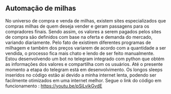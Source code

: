 ## Automação de milhas
No universo de compra e venda de milhas, existem sites especializados que compras milhas de quem deseja vender e geram passagens para os compradores finais.
 Sendo assim, os valores a serem pagados pelos sites de compra são definidos com base na oferta e demanda do mercado, variando diariamente.
 Pelo fato de existirem diferentes programas de milhagem e também dos preços variarem de acordo com a quantidade a ser vendida, o processo fica mais chato e lendo de ser feito manualmente.
 Estou desenvolvendo um bot no telegram integrado com python que obtém as informações dos valores e compartilha com os usuários. Até o presente momento a etapa do telegram está em desenvolvimento. 
 Os longos sleeps inseridos no código estão ai devido a minha internet lenta, podendo ser facilmente otimizados em uma internet melhor.
 Segue o link do código em funcionamento : https://youtu.be/pSiLvikGvdE